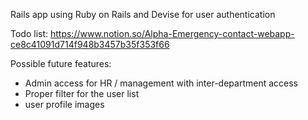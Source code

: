 Rails app using Ruby on Rails and Devise for user authentication

Todo list:
https://www.notion.so/Alpha-Emergency-contact-webapp-ce8c41091d714f948b3457b35f353f66

Possible future features:

- Admin access for HR / management with inter-department access
- Proper filter for the user list
- user profile images

